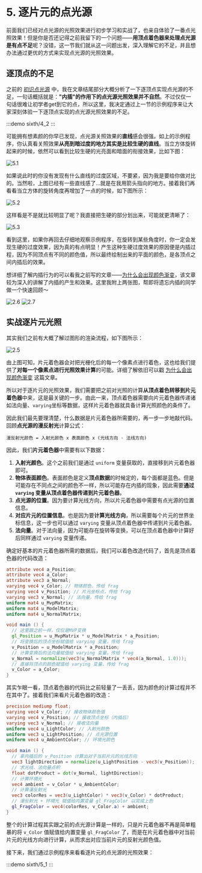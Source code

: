 # 5. 逐片元的点光源

前面我们已经对点光源的光照效果进行初步学习和实战了，也亲自体验了一番点光照效果！但是你是否还记得之前我留下的一个问题——**用顶点着色器来处理点光源是有点不足**呢？没错，这一节我们就从这一问题出发，深入理解它的不足，并且想办法通过更优的方式来实现点光源的光照效果。

## 逐顶点的不足

之前的 [初识点光源](/content/六、WebGL光照/3.%20初识点光源.html) 中，我在文章结尾部分大概分析了一下逐顶点实现点光源的不足，一句话概括就是：**"内插"的作用下的点光源光照效果并不自然**。不过仅仅一句话很难让初学者get到它的点，所以这里，我决定通过上一节的示例程序来让大家深刻体验一下逐顶点实现的点光源光照效果的不足。

:::demo
sixth/4_2
:::

可能拥有想素颜的你早已发现，点光源关照效果的**直线**感会很强。如上的示例程序，你认真看关照效果**从亮到暗过度的地方其实是比较生硬的直线**。当立方体旋转起来的时候，依然可以看到比较生硬的光亮面和暗面的衔接效果，比如下图：

![5.1](../../public/images/sixth/5.1.png)

如果说此时的你没有发现有什么直线的过度区域，不要紧，因为我是要给你做对比的。当然啦，上图已经有一些直线感了...就是在我用箭头指向的地方。接着我们再看看当立方体的旋转角度再增加了一点的时候，如下图所示：

![5.2](../../public/images/sixth/5.2.png)

这样看是不是就比较明显了呢？我直接把生硬的部分划出来，可能就更清晰了：

![5.3](../../public/images/sixth/5.3.png)

看到这里，如果你再回去仔细地观察示例程序，在旋转到某些角度时，你一定会发现生硬的过度效果，因为真的有点明显！产生这种生硬过度效果的原因便是内插过程，因为不同顶点有不同的颜色值，所以最终绘制出来的平面的颜色，是各顶点之间内插后的效果。

想详细了解内插行为的可以看我之前写的文章——[为什么会出现颜色渐变](/content/三、WebGL颜色和纹理/2.%20为什么会出现颜色渐变.html)，该文章较为深入的讲解了内插的产生和效果。这里我附上两张图，帮即将遗忘内插的同学做一个快速回顾～

![2.6](../../public/images/third/2.6.png)
![2.7](../../public/images/third/2.7.png)

## 实战逐片元光照

其实我们之前有大概了解过图形的渲染流程，如下图所示：

![2.5](../../public/images/third/2.5.png)

由上图可知，片元着色器会对把光栅化后的每一个像素点进行着色，这也给我们提供了**对每一个像素点进行光照效果计算**的可能。详细了解依旧可以戳 [为什么会出现颜色渐变](/content/三、WebGL颜色和纹理/2.%20为什么会出现颜色渐变.html) 这篇文章。

所以对于逐片元的光照效果，我们需要把之前对光照的计算**从顶点着色转移到片元着色器**中来，这是最关键的一步。由此一来，顶点着色器需要向片元着色器传递诸如法向量、`varying`坐标等数据，这样片元着色器就具备计算光照颜色的条件了。

因此我们最先要理清楚，什么数据是片元着色器所需要的，再一步一步地敲代码。回顾**点光源的漫反射光**计算公式：

```
漫反射光颜色 = 入射光颜色 x 表面颜色 x (光线方向 · 法线方向)
```

因此，我们**片元着色器**中需要有以下数据：
1. **入射光颜色**。这个之前我们是通过 `uniform` 变量获取的，直接移到片元着色器即可。
2. **物体表面颜色**。表面颜色是定义**顶点数据**的时候定的，每个面都是蓝色。但是可能存在不同点之间的颜色不一样，所以可能存在内插的现象，因此需要**通过 `varying` 变量从顶点着色器传递到片元着色器**。
3. **点光源的位置**。因为要计算光线方向，所以片元着色器中需要有点光源的位置信息。
4. **对应片元的位置信息**。也是因为要**计算光线方向**，所以需要每个片元的世界坐标信息，这一步也可以通过 `varying` 变量从顶点着色器中传递到片元着色器。
5. **法向量**。对于法向量，因为可能存在旋转等变换，可以在顶点着色器中计算好后同样通过 `varying` 变量传递。

确定好基本的片元着色器所需的数据后，我们可以着色改造代码了，首先是顶点着色器的代码改造：

```GLSL
attribute vec4 a_Position;
attribute vec4 a_Color;
attribute vec3 a_Normal;
varying vec4 v_Color; // 物体颜色，传给 frag
varying vec4 v_Position; // 片元坐标点，传给 frag
varying vec3 v_Normal; // 法向量，传给 frag
uniform mat4 u_MvpMatrix;
uniform mat4 u_ModelMatrix;
uniform mat4 u_NormalMatrix;

void main () {
  // 这里跟之前一样，仅仅是MVP变换
  gl_Position = u_MvpMatrix * u_ModelMatrix * a_Position;
  // 将变换后的顶点坐标赋值给 varying 变量，传给 frag
  v_Position = u_ModelMatrix * a_Position;
  // 计算变换后的法向量赋值给 varying 变量，传给 frag
  v_Normal = normalize(vec3(u_NormalMatrix * vec4(a_Normal, 1.0)));
  // 直接将顶点的颜色赋值给 varying 变量，传给 frag
  v_Color = a_Color;
}
```

其实乍眼一看，顶点着色器的代码比之前轻量了一丢丢，因为颜色的计算过程并不在其中了。接着我们来看片元着色器的改造：

```GLSL
precision mediump float;
varying vec4 v_Color; // 接收物体颜色值
varying vec4 v_Position; // 接收顶点坐标（内插后）
varying vec3 v_Normal; // 接收法向量
uniform vec4 u_LightColor; // 入射光颜色
uniform vec3 u_LightPosition; // 点光源位置
uniform vec4 u_AmbientColor; // 环境光颜色

void main () {
  // 拿内插后的 v_Position 计算出对于当前片元的光线方向
  vec3 lightDirection = normalize(u_LightPosition - vec3(v_Position));
  // 求光线、法向量点积
  float dotProduct = dot(v_Normal, lightDirection);
  // 计算环境光
  vec4 ambient = v_Color * u_AmbientColor;
  // 计算漫反射光
  vec3 colorRes = vec3(u_LightColor) * vec3(v_Color) * dotProduct;
  // 漫反射光 + 环境光 赋值给内置变量 gl_FragColor 以完成上色
  gl_FragColor = vec4(colorRes, v_Color.a) + ambient;
}
```

整个的计算过程其实跟之前的点光源计算是一样的，只是片元着色器不再是简单粗暴的将 `v_Color` 值赋值给内置变量 `gl_FragColor` 了，而是在片元着色器中对当前片元的光线方向进行计算，从而求出对应当前片元的反射光颜色值。

接下来，我们通过示例程序来看看逐片元的点光源的光照效果：

:::demo
sixth/5_1
:::
